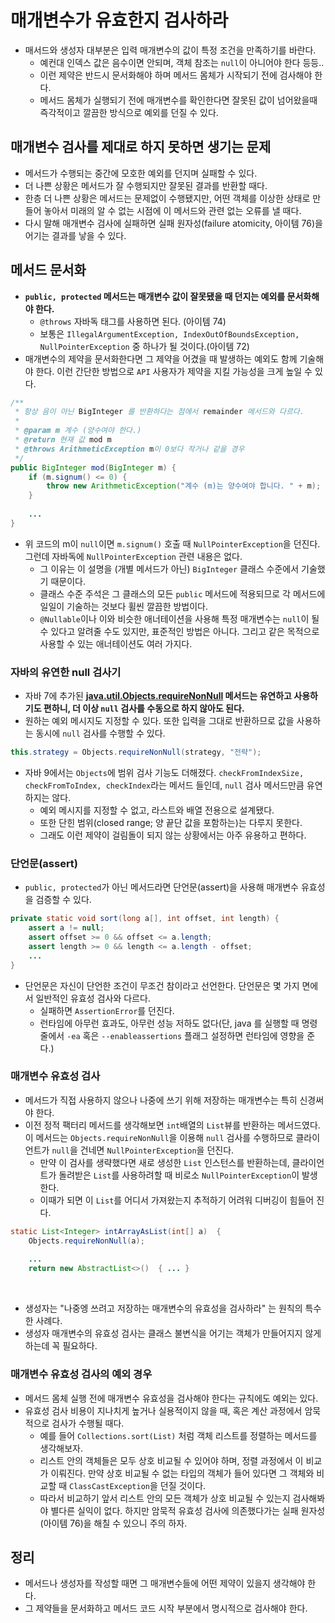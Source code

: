 # 매개변수가 유효한지 검사하라

* 매서드와 생성자 대부분은 입력 매개변수의 값이 특정 조건을 만족하기를 바란다.
  * 예컨대 인덱스 값은 음수이면 안되며, 객체 참조는 `null`이 아니어야 한다 등등..
  * 이런 제약은 반드시 문서화해야 하며 메서드 몸체가 시작되기 전에 검사해야 한다.
  * 메서드 몸체가 실행되기 전에 매개변수를 확인한다면 잘못된 값이 넘어왔을때 즉각적이고 깔끔한 방식으로 예외를 던질 수 있다.

## 매개변수 검사를 제대로 하지 못하면 생기는 문제

* 메서드가 수행되는 중간에 모호한 예외를 던지며 실패할 수 있다.
* 더 나쁜 상황은 메서드가 잘 수행되지만 잘못된 결과를 반환할 때다.
* 한층 더 나쁜 상황은 메서드는 문제없이 수행됐지만, 어떤 객체를 이상한 상태로 만들어 놓아서 미래의 알 수 없는 시점에 이 메서드와
 관련 없는 오류를 낼 때다.
* 다시 말해 매개변수 검사에 실패하면 실패 원자성(failure atomicity, 아이템 76)을 어기는 결과를 낳을 수 있다.

## 메서드 문서화

* **`public, protected` 메서드는 매개변수 값이 잘못됐을 때 던지는 예외를 문서화해야 한다.**
  * `@throws` 자바독 태그를 사용하면 된다. (아이템 74)
  * 보통은 `IllegalArgumentException, IndexOutOfBoundsException, NullPointerException` 중 하나가 될 것이다.(아이템 72)
* 매개변수의 제약을 문서화한다면 그 제약을 어겼을 때 발생하는 예외도 함께 기술해야 한다. 이런 간단한 방법으로 `API` 사용자가 제약을 지킬 가능성을
  크게 높일 수 있다.

```java
/**
 * 항상 음이 아닌 BigInteger 를 반환하다는 점에서 remainder 메서드와 다르다.
 * 
 * @param m 계수 (양수여야 한다.)
 * @return 현재 값 mod m
 * @throws ArithmeticException m이 0보다 작거나 같을 경우
 */
public BigInteger mod(BigInteger m) {
    if (m.signum() <= 0) {
        throw new ArithmeticException("계수 (m)는 양수여야 합니다. " + m);
    }
    
    ...
}
```

* 위 코드의 m이 `null`이면 `m.signum()` 호출 때 `NullPointerException`을 던진다. 그런데 자바독에 `NullPointerException` 관련 내용은
  없다.
  * 그 이유는 이 설명을 (개별 메서드가 아닌) `BigInteger` 클래스 수준에서 기술했기 때문이다.
  * 클래스 수준 주석은 그 클래스의 모든 `public` 메서드에 적용되므로 각 메서드에 일일이 기술하는 것보다 휠씬 깔끔한 방법이다.
  * `@Nullable`이나 이와 비슷한 애너테이션을 사용해 특정 매개변수는 `null`이 될 수 있다고 알려줄 수도 있지만, 표준적인 방법은 아니다.
   그리고 같은 목적으로 사용할 수 있는 애너테이션도 여러 가지다.

### 자바의 유연한 null 검사기

* 자바 7에 추가된 **[java.util.Objects.requireNonNull](https://docs.oracle.com/javase/8/docs/api/java/util/Objects.html#requireNonNull-T-) 메서드는
  유연하고 사용하기도 편하니, 더 이상 `null` 검사를 수동으로 하지 않아도 된다.**
* 원하는 예외 메시지도 지정할 수 있다. 또한 입력을 그대로 반환하므로 값을 사용하는 동시에 `null` 검사를 수행할 수 있다.

```java
this.strategy = Objects.requireNonNull(strategy, "전략");
```

* 자바 9에서는 `Objects`에 범위 검사 기능도 더해졌다. `checkFromIndexSize, checkFromToIndex, checkIndex`라는 메서드 들인데,
 `null` 검사 메서드만큼 유연하지는 않다. 
  * 예외 메시지를 지정할 수 없고, 라스트와 배열 전용으로 설계됐다. 
  * 또한 단힌 범위(closed range; 양 끝단 값을 포함하는)는 다루지 못한다.
  * 그래도 이런 제약이 걸림돌이 되지 않는 상황에서는 아주 유용하고 편하다.

### 단언문(assert)

* `public, protected`가 아닌 메서드라면 단언문(assert)을 사용해 매개변수 유효성을 검증할 수 있다.

```java
private static void sort(long a[], int offset, int length) {
    assert a != null;
    assert offset >= 0 && offset <= a.length;
    assert length >= 0 && length <= a.length - offset;
    ...
}
```

* 단언문은 자신이 단언한 조건이 무조건 참이라고 선언한다. 단언문은 몇 가지 면에서 일반적인 유효성 검사와 다르다.
  * 실패하면 `AssertionError`를 던진다.
  * 런타임에 아무런 효과도, 아무런 성능 저하도 없다(단, java 를 실행할 때 명령줄에서 `-ea` 혹은 `--enableassertions` 플래그 설정하면 런타임에 영향을 준다.)

### 매개변수 유효성 검사

* 메서드가 직접 사용하지 않으나 나중에 쓰기 위해 저장하는 매개변수는 특히 신경써야 한다.
* 이전 정적 팩터리 메서드를 생각해보면 `int`배열의 `List`뷰를 반환하는 메서드였다. 이 메서드는 `Objects.requireNonNull`을 이용해 `null` 검사를 수행하므로
  클라이언트가 `null`을 건네면 `NullPointerException`을 던진다.
  * 만약 이 검사를 생략했다면 새로 생성한 `List` 인스턴스를 반환하는데, 클라이언트가 돌려받은 `List`를 사용하려할 때 비로소 `NullPointerException`이 발생한다.
  * 이때가 되면 이 `List`를 어디서 가져왔는지 추적하기 어려워 디버깅이 힘들어 진다.
```java
static List<Integer> intArrayAsList(int[] a)  {
    Objects.requireNonNull(a);
    
    ...
    return new AbstractList<>()  { ... }
```

<br>

* 생성자는 "나중엥 쓰려고 저장하는 매개변수의 유효성을 검사하라" 는 원칙의 특수한 사례다. <br>
* 생성자 매개변수의 유효성 검사는 클래스 불변식을 어기는 객체가 만들어지지 않게 하는데 꼭 필요하다.

### 매개변수 유효성 검사의 예외 경우

* 메서드 몸체 실행 전에 매개변수 유효성을 검사해야 한다는 규칙에도 예외는 있다.
* 유효성 검사 비용이 지나치게 높거나 실용적이지 않을 때, 혹은 계산 과정에서 암묵적으로 검사가 수행될 때다.
  * 예를 들어 `Collections.sort(List)` 처럼 객체 리스트를 정렬하는 메서드를 생각해보자.
  * 리스트 안의 객체들은 모두 상호 비교될 수 있어야 하며, 정렬 과정에서 이 비교가 이뤄진다. 만약 상호 비교될 수 없는 타입의 객체가 들어 있다면
   그 객체와 비교할 때 `ClassCastException`을 던질 것이다. 
  * 따라서 비교하기 앞서 리스트 안의 모든 객체가 상호 비교될 수 있는지 검사해봐야 별다른 실익이 없다. 하지만 암묵적 유효성 검사에
   의존했다가는 실패 원자성(아이템 76)을 해칠 수 있으니 주의 하자.

## 정리

* 메서드나 생성자를 작성할 때면 그 매개변수들에 어떤 제약이 있을지 생각해야 한다.
* 그 제약들을 문서화하고 메서드 코드 시작 부분에서 명시적으로 검사해야 한다.
